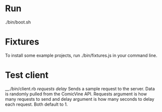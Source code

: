 # Run #
./bin/boot.sh

# Fixtures #
To install some example projects, run ./bin/fixtures.js in your command line.

# Test client #
__./bin/client.rb _requests_ _delay_
Sends a sample request to the server. Data is randomly pulled from the ComicVine API. Requests argument is how many requests to send and delay argument is how many seconds to delay each request. Both default to 1.